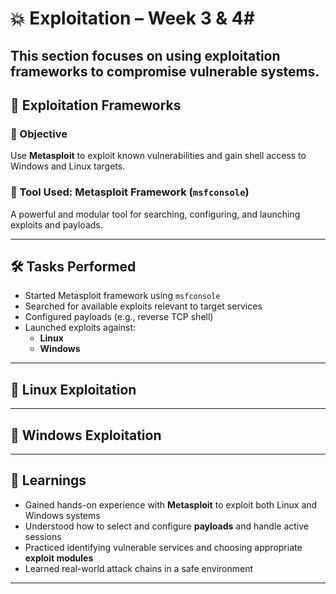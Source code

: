 # 💥 Exploitation – Week 3 & 4#

This section focuses on using exploitation frameworks to compromise vulnerable systems. 
---

## 🎯 Exploitation Frameworks

### 🔹 Objective  
Use **Metasploit** to exploit known vulnerabilities and gain shell access to Windows and Linux targets.

### 🔹 Tool Used: Metasploit Framework (`msfconsole`)  
A powerful and modular tool for searching, configuring, and launching exploits and payloads.

---

## 🛠️ Tasks Performed

- Started Metasploit framework using `msfconsole`
- Searched for available exploits relevant to target services
- Configured payloads (e.g., reverse TCP shell)
- Launched exploits against:
  - **Linux** 
  - **Windows** 

---

## 🧪 Linux Exploitation


---

## 🧪 Windows Exploitation


---

## 🧠 Learnings

* Gained hands-on experience with **Metasploit** to exploit both Linux and Windows systems
* Understood how to select and configure **payloads** and handle active sessions
* Practiced identifying vulnerable services and choosing appropriate **exploit modules**
* Learned real-world attack chains in a safe environment

---
